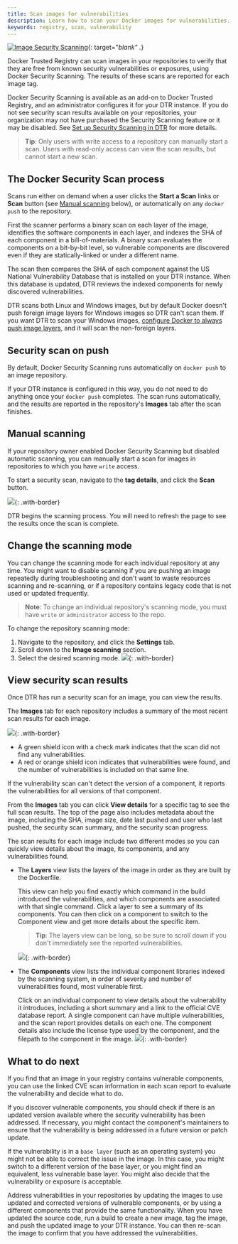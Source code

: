 ```yaml
---
title: Scan images for vulnerabilities
description: Learn how to scan your Docker images for vulnerabilities.
keywords: registry, scan, vulnerability
---
```


[![Image Security Scanning](../../images/scanning_video.png)](https://www.youtube.com/watch?v=121poCB0Nn8 "Images Security Scanning"){: target="_blank" ._}

Docker Trusted Registry can scan images in your repositories to verify that they
are free from known security vulnerabilities or exposures, using Docker Security
Scanning. The results of these scans are reported for each image tag.

Docker Security Scanning is available as an add-on to Docker Trusted Registry,
and an administrator configures it for your DTR instance. If you do not see
security scan results available on your repositories, your organization may not
have purchased the Security Scanning feature or it may be disabled. See
[Set up Security Scanning in DTR](../../admin/configure/set-up-vulnerability-scans.md)
for more details.

> **Tip**: Only users with write access to a repository can manually start a
scan. Users with read-only access can view the scan results, but cannot start
a new scan.

## The Docker Security Scan process

Scans run either on demand when a user clicks the **Start a Scan** links or
**Scan** button (see [Manual scanning](#manual-scanning) below), or automatically
on any `docker push` to the repository.

First the scanner performs a binary scan on each layer of the image, identifies
the software components in each layer, and indexes the SHA of each component in
a bill-of-materials. A binary scan evaluates the components on a bit-by-bit
level, so vulnerable components are discovered even if they are
statically-linked or under a different name.

The scan then compares the SHA of each component against the US National
Vulnerability Database that is installed on your DTR instance. When
this database is updated, DTR reviews the indexed components for newly
discovered vulnerabilities.

DTR scans both Linux and Windows images, but by default Docker doesn't push
foreign image layers for Windows images so DTR can't scan them. If
you want DTR to scan your Windows images, 
[configure Docker to always push image layers](pull-and-push-images.md), and it
will scan the non-foreign layers.

## Security scan on push

By default, Docker Security Scanning runs automatically on `docker push` to an
image repository.

If your DTR instance is configured in this way, you do not need to do anything
once your `docker push` completes. The scan runs automatically, and the results
are reported in the repository's **Images** tab after the scan finishes.

## Manual scanning

If your repository owner enabled Docker Security Scanning but disabled automatic
scanning, you can manually start a scan for images in repositories to which you
have `write` access.

To start a security scan, navigate to the **tag details**, and click the **Scan** button.

![](../../images/scan-images-for-vulns-1.png){: .with-border}

DTR begins the scanning process. You will need to refresh the page to see the
results once the scan is complete.

## Change the scanning mode

You can change the scanning mode for each individual repository at any time. You
might want to disable scanning if you are pushing an image repeatedly during
troubleshooting and don't want to waste resources scanning and re-scanning, or
if a repository contains legacy code that is not used or updated frequently.

> **Note**: To change an individual repository's scanning mode, you must have
`write` or `administrator` access to the repo.

To change the repository scanning mode:

1. Navigate to the repository, and click the **Settings** tab.
2. Scroll down to the **Image scanning** section.
3. Select the desired scanning mode.
![](../../images/scan-images-for-vulns-2.png){: .with-border}

## View security scan results

Once DTR has run a security scan for an image, you can view the results.

The **Images** tab for each repository includes a summary of the most recent
scan results for each image.

![](../../images/scan-images-for-vulns-3.png){: .with-border}
- A green shield icon with a check mark indicates that the scan did not find
any vulnerabilities.
- A red or orange shield icon indicates that vulnerabilities were found, and
the number of vulnerabilities is included on that same line.

If the vulnerability scan can't detect the version of a component, it reports
the vulnerabilities for all versions of that component.

From the **Images** tab you can click **View details** for a specific tag to see
the full scan results. The top of the page also includes metadata about the
image, including the SHA, image size, date last pushed and user who last pushed,
the security scan summary, and the security scan progress.

The scan results for each image include two different modes so you can quickly
view details about the image, its components, and any vulnerabilities found.

- The **Layers** view lists the layers of the image in order as they are built
by the Dockerfile.

    This view can help you find exactly which command in the build introduced
    the vulnerabilities, and which components are associated with that single
    command. Click a layer to see a summary of its components. You can then
    click on a component to switch to the Component view and get more details
    about the specific item.

    > **Tip**: The layers view can be long, so be sure
    to scroll down if you don't immediately see the reported vulnerabilities.

   ![](../../images/scan-images-for-vulns-4.png){: .with-border}

- The **Components** view lists the individual component libraries indexed by
the scanning system, in order of severity and number of vulnerabilities found,
most vulnerable first.

    Click on an individual component to view details about the vulnerability it
    introduces, including a short summary and a link to the official CVE
    database report. A single component can have multiple vulnerabilities, and
    the scan report provides details on each one. The component details also
    include the license type used by the component, and the filepath to the
    component in the image.
![](../../images/scan-images-for-vulns-5.png){: .with-border}

## What to do next

If you find that an image in your registry contains vulnerable components, you
can use the linked CVE scan information in each scan report to evaluate the
vulnerability and decide what to do.

If you discover vulnerable components, you should check if there is an updated
version available where the security vulnerability has been addressed. If
necessary, you might contact the component's maintainers to ensure that the
vulnerability is being addressed in a future version or patch update.

If the vulnerability is in a `base layer` (such as an operating system) you
might not be able to correct the issue in the image. In this case, you might
switch to a different version of the base layer, or you might find an
equivalent, less vulnerable base layer. You might also decide that the
vulnerability or exposure is acceptable.

Address vulnerabilities in your repositories by updating the images to use
updated and corrected versions of vulnerable components, or by using a different
components that provide the same functionality. When you have updated the source
code, run a build to create a new image, tag the image, and push the updated
image to your DTR instance. You can then re-scan the image to confirm that you
have addressed the vulnerabilities.
